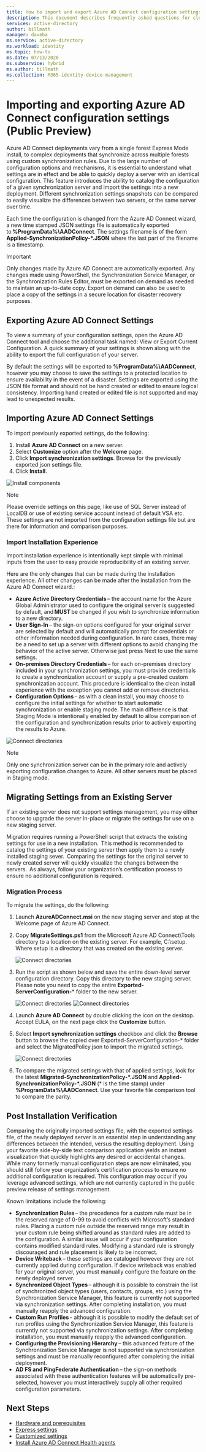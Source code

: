 ```yaml
---
title: How to import and export Azure AD Connect configuration settings
description: This document describes frequently asked questions for cloud provisioning.
services: active-directory
author: billmath
manager: daveba
ms.service: active-directory
ms.workload: identity
ms.topic: how-to
ms.date: 07/13/2020
ms.subservice: hybrid
ms.author: billmath
ms.collection: M365-identity-device-management
---
```


# Importing and exporting Azure AD Connect configuration settings (Public Preview) 

Azure AD Connect deployments vary from a single forest Express Mode install, to complex deployments that synchronize across multiple forests using custom synchronization rules. Due to the large number of configuration options and mechanisms, it is essential to understand what settings are in effect and be able to quickly deploy a server with an identical configuration. This feature introduces the ability to catalog the configuration of a given synchronization server and import the settings into a new deployment. Different synchronization settings snapshots can be compared to easily visualize the differences between two servers, or the same server over time. 

Each time the configuration is changed from the Azure AD Connect wizard, a new time stamped JSON settings file is automatically exported to **%ProgramData%\AADConnect**. The settings filename is of the form **Applied-SynchronizationPolicy-*.JSON** where the last part of the filename is a timestamp. 

> [!IMPORTANT]
> Only changes made by Azure AD Connect are automatically exported. Any changes made using PowerShell, the Synchronization Service Manager, or the Synchronization Rules Editor, must be exported on demand as needed to maintain an up-to-date copy. Export on demand can also be used to place a copy of the settings in a secure location for disaster recovery purposes. 

## Exporting Azure AD Connect Settings 

To view a summary of your configuration settings, open the Azure AD Connect tool and choose the additional task named: View or Export Current Configuration. A quick summary of your settings is shown along with the ability to export the full configuration of your server. 

By default the settings will be exported to **%ProgramData%\AADConnect**, however you may choose to save the settings to a protected location to ensure availability in the event of a disaster. Settings are exported using the JSON file format and should not be hand created or edited to ensure logical consistency. Importing hand created or edited file is not supported and may lead to unexpected results. 

## Importing Azure AD Connect Settings 

To import previously exported settings, do the following:
 
1. Install **Azure AD Connect** on a new server. 
2. Select **Customize** option after the **Welcome** page. 
3. Click **Import synchronization settings**. Browse for the previously exported json settings file.  
4. Click **Install**.

![Install components](media/how-to-connect-import-export-config/import1.png)

> [!NOTE]
> Please override settings on this page, like use of SQL Server instead of LocalDB or use of existing service account instead of default VSA etc. These settings are not imported from the configuration settings file but are there for information and comparison purposes.

### Import Installation Experience 

Import installation experience is intentionally kept simple with minimal inputs from the user to easy provide reproducibility of an existing server.  

Here are the only changes that can be made during the installation experience. All other changes can be made after the installation from the Azure AD Connect wizard.: 
- **Azure Active Directory Credentials** – the account name for the Azure Global Administrator used to configure the original server is suggested by default, and **MUST** be changed if you wish to synchronize information to a new directory.
- **User Sign-In** – the sign-on options configured for your original server are selected by default and will automatically prompt for credentials or other information needed during configuration. In rare cases, there may be a need to set up a server with different options to avoid changing the behavior of the active server. Otherwise just press Next to use the same settings. 
- **On-premises Directory Credentials** – for each on-premises directory included in your synchronization settings, you must provide credentials to create a synchronization account or supply a pre-created custom synchronization account. This procedure is identical to the clean install experience with the exception you cannot add or remove directories. 
- **Configuration Options** – as with a clean install, you may choose to configure the initial settings for whether to start automatic synchronization or enable staging mode. The main difference is that Staging Mode is intentionally enabled by default to allow comparison of the configuration and synchronization results prior to actively exporting the results to Azure. 

![Connect directories](media/how-to-connect-import-export-config/import2.png)

> [!NOTE]
> Only one synchronization server can be in the primary role and actively exporting configuration changes to Azure. All other servers must be placed in Staging mode. 

## Migrating Settings from an Existing Server 

If an existing server does not support settings management, you may either choose to upgrade the server in-place or migrate the settings for use on a new staging server.  

Migration requires running a PowerShell script that extracts the existing settings for use in a new installation.  This method is recommended to catalog the settings of your existing server then apply them to a newly installed staging sever.  Comparing the settings for the original server to newly created server will quickly visualize the changes between the servers.  As always, follow your organization’s certification process to ensure no additional configuration is required.  

### Migration Process 
To migrate the settings, do the following:

1. Launch **AzureADConnect.msi** on the new staging server and stop at the Welcome page of Azure AD Connect.

2. Copy **MigrateSettings.ps1** from the Microsoft Azure AD Connect\Tools directory to a location on the existing server.  For example, C:\setup.  Where setup is a directory that was created on the existing server.

   ![Connect directories](media/how-to-connect-import-export-config/migrate1.png)

3. Run the script as shown below and save the entire down-level server configuration directory. Copy this directory to the new staging server. Please note you need to copy the entire **Exported-ServerConfiguration-*** folder to the new server.

   ![Connect directories](media/how-to-connect-import-export-config/migrate2.png)
   ![Connect directories](media/how-to-connect-import-export-config/migrate3.png)

5. Launch **Azure AD Connect** by double clicking the icon on the desktop. Accept EULA, on the next page click the **Customize** button. 
6. Select **Import synchronization settings** checkbox and click the **Browse** button to browse the copied over Exported-ServerConfiguration-* folder and select the MigratedPolicy.json to import the migrated settings.

   ![Connect directories](media/how-to-connect-import-export-config/migrate4.png)

7. To compare the migrated settings with that of applied settings, look for the latest **Migrated-SynchronizationPolicy-*.JSON** and **Applied-SynchronizationPolicy-*.JSON** (* is the time stamp) under **%ProgramData%\AADConnect**. Use your favorite file comparison tool to compare the parity. 

## Post Installation Verification 

Comparing the originally imported settings file, with the exported settings file, of the newly deployed server is an essential step in understanding any differences between the intended, versus the resulting deployment. Using your favorite side-by-side text comparison application yields an instant visualization that quickly highlights any desired or accidental changes. While many formerly manual configuration steps are now eliminated, you should still follow your organization’s certification process to ensure no additional configuration is required. This configuration may occur if you leverage advanced settings, which are not currently captured in the public preview release of settings management. 

Known limitations include the following: 
- **Synchronization Rules** – the precedence for a custom rule must be in the reserved range of 0-99 to avoid conflicts with Microsoft’s standard rules. Placing a custom rule outside the reserved range may result in your custom rule being shifted around as standard rules are added to the configuration. A similar issue will occur if your configuration contains modified standard rules. Modifying a standard rule is strongly discouraged and rule placement is likely to be incorrect. 
- **Device Writeback** – these settings are cataloged however they are not currently applied during configuration. If device writeback was enabled for your original server, you must manually configure the feature on the newly deployed server. 
- **Synchronized Object Types** – although it is possible to constrain the list of synchronized object types (users, contacts, groups, etc.) using the Synchronization Service Manager, this feature is currently not supported via synchronization settings. After completing installation, you must manually reapply the advanced configuration. 
- **Custom Run Profiles** - although it is possible to modify the default set of run profiles using the Synchronization Service Manager, this feature is currently not supported via synchronization settings. After completing installation, you must manually reapply the advanced configuration. 
- **Configuring the Provisioning Hierarchy** – this advanced feature of the Synchronization Service Manager is not supported via synchronization settings and must be manually reconfigured after completing the initial deployment. 
- **AD FS and PingFederate Authentication** – the sign-on methods associated with these authentication features will be automatically pre-selected, however you must interactively supply all other required configuration parameters. 

 ## Next Steps

- [Hardware and prerequisites](how-to-connect-install-prerequisites.md) 
- [Express settings](how-to-connect-install-express.md)
- [Customized settings](how-to-connect-install-custom.md)
- [Install Azure AD Connect Health agents](how-to-connect-health-agent-install.md) 
